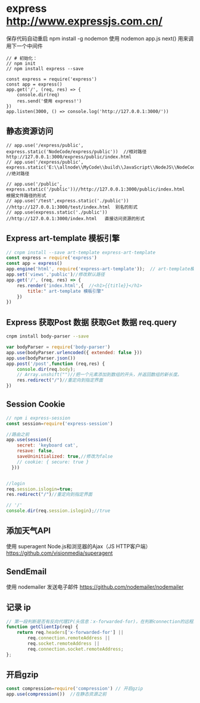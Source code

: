 # express  http://www.expressjs.com.cn/
保存代码自动重启 npm install -g nodemon
使用 nodemon app.js
next() 用来调用下一个中间件

```JS
// # 初始化：
// npm init
// npm install express --save

const express = require('express')
const app = express()
app.get('/', (req, res) => {
    console.dir(req)
    res.send('使用 express!')
})
app.listen(3000, () => console.log('http://127.0.0.1:3000/'))
```


## 静态资源访问
```JS
// app.use('/express/public', express.static('NodeCode/express/public'))  //相对路径 http://127.0.0.1:3000/express/public/index.html
// app.use('/express/public', express.static('E:\\allnode\\MyCode\\build\\JavaScript\\NodeJS\\NodeCode\\express\\public')) //绝对路径

// app.use('/public', express.static('/public'))//http://127.0.0.1:3000/public/index.html  根据文件路径的形式
// app.use('/test',express.static('./public'))  //http://127.0.0.1:3000/test/index.html  别名的形式 
// app.use(express.static('./public')) //http://127.0.0.1:3000/index.html   直接访问资源的形式
```
## Express art-template 模板引擎
```js 
// cnpm install --save art-template express-art-template 
const express = require('express')
const app = express()
app.engine('html', require('express-art-template'));  // art-template模板引擎 art 修改为html
app.set('views','public')//修改默认路径
app.get('/', (req, res) => {  
    res.render('index.html',{  //<h1>{{title}}</h1>
        title:" art-template 模板引擎"
    })
})
```

## Express 获取Post 数据 获取Get 数据 req.query
``` sh
cnpm install body-parser --save 
```
```js
var bodyParser = require('body-parser')
app.use(bodyParser.urlencoded({ extended: false }))
app.use(bodyParser.json())
app.post('/post',function (req,res) {
    console.dir(req.body);  
    // Array.unshift("")//把一个元素添加到数组的开头，并返回数组的新长度。
    res.redirect("/")//重定向到指定界面
})
```


## Session Cookie
```js
// npm i express-session
const session=require('express-session')

//路由之前
app.use(session({
    secret: 'keyboard cat',
    resave: false,
    saveUninitialized: true,//修改为false
    // cookie: { secure: true }
  }))


//login 
req.session.islogin=true;
res.redirect("/")//重定向到指定界面

// '/'
console.dir(req.session.islogin);//true
```

## 添加天气API 
使用   superagent   Node.js和浏览器的Ajax（JS HTTP客户端） https://github.com/visionmedia/superagent

## SendEmail
使用  nodemailer  发送电子邮件  https://github.com/nodemailer/nodemailer

## 记录 ip
``` js
// 第一段判断是否有反向代理IP(头信息：x-forwarded-for)，在判断connection的远程IP，以及后端的socket的IP。
function getClientIp(req) {
    return req.headers['x-forwarded-for'] ||
        req.connection.remoteAddress ||
        req.socket.remoteAddress ||
        req.connection.socket.remoteAddress;
};
```

## 开启gzip

```js
const compression=require('compression') // 开启gzip
app.use(compression())  //在静态资源之前
```